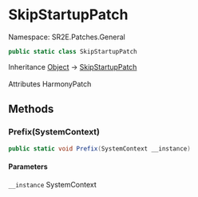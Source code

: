 # SkipStartupPatch

Namespace: SR2E.Patches.General

```csharp
public static class SkipStartupPatch
```

Inheritance [Object](https://docs.microsoft.com/en-us/dotnet/api/system.object) → [SkipStartupPatch](/docs/dev/api/sr2e/patches/general/skipstartuppatch)<br></br>
Attributes HarmonyPatch

## Methods

### **Prefix(SystemContext)**

```csharp
public static void Prefix(SystemContext __instance)
```

#### Parameters

`__instance` SystemContext<br></br>

